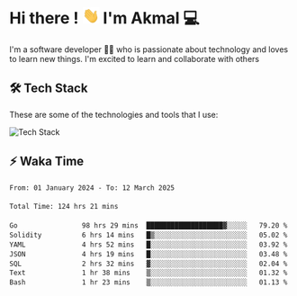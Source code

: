 # Hi there ! <img src="https://github.com/ABSphreak/ABSphreak/blob/master/gifs/Hi.gif" width="30"> I'm Akmal  💻

I'm a software developer 👨‍💻 who is passionate about technology and loves to learn new things. I'm excited to learn and collaborate with others

## 🛠️ Tech Stack

These are some of the technologies and tools that I use:

![Tech Stack](https://skillicons.dev/icons?i=typescript,nodejs,javascript,express,nest,sequelize,go,rabbitmq,python,solidity,react,vue,next,nuxtjs,webpack,vite,tailwindcss,bootstrap,css,scss,html,vercel,firebase,heroku,netlify,docker,postgresql,mongodb,redis,mysql,graphql,git,github,gitlab,vscode,figma,postman,pytorch,tensorflow,bash)

## ⚡ Waka Time
<!--START_SECTION:waka-->

```txt
From: 01 January 2024 - To: 12 March 2025

Total Time: 124 hrs 21 mins

Go                98 hrs 29 mins  ███████████████████▓░░░░░   79.20 %
Solidity          6 hrs 14 mins   █▒░░░░░░░░░░░░░░░░░░░░░░░   05.02 %
YAML              4 hrs 52 mins   █░░░░░░░░░░░░░░░░░░░░░░░░   03.92 %
JSON              4 hrs 19 mins   █░░░░░░░░░░░░░░░░░░░░░░░░   03.48 %
SQL               2 hrs 32 mins   ▓░░░░░░░░░░░░░░░░░░░░░░░░   02.04 %
Text              1 hr 38 mins    ▒░░░░░░░░░░░░░░░░░░░░░░░░   01.32 %
Bash              1 hr 23 mins    ▒░░░░░░░░░░░░░░░░░░░░░░░░   01.13 %
```

<!--END_SECTION:waka-->


